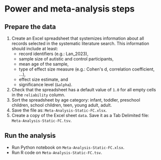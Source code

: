 # Power and meta-analysis steps

## Prepare the data
1. Create an Excel spreadsheet that systemizes information about all records selected in the systematic literature search. This information should include at least:
	- record identifiers (e.g.: Lan_2023),
	- sample size of autistic and control participants,
	- mean age of the sample,
	- type of effect size measure (e.g.: Cohen's d, correlation coefficient, ...), 
	- effect size estimate, and
	- significance level (`&alpha`).
2. Check that the spreadsheet has a default value of `1.0` for all empty cells in the `reliability` column.
3. Sort the spreadsheet by age category: infant, toddler, preschool children, school children, teen, young adult, adult. 
4. Save the file as: `Meta-Analysis-Static-FC.xlsx`.
5. Create a copy of the Excel sheet `data`. Save it as a Tab Delimited file: `Meta-Analysis-Static-FC.tsv`.

## Run the analysis
- Run Python notebook on `Meta-Analysis-Static-FC.xlsx`.
- Run R code on `Meta-Analysis-Static-FC.tsv`.